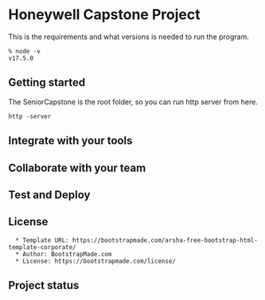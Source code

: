 # Honeywell Capstone Project
This is the requirements and what versions is needed to run the program.

```terminal
% node -v
v17.5.0
```
## Getting started
The SeniorCapstone is the root folder, so you can run http server from here.

```terminal
http -server
```

## Integrate with your tools


## Collaborate with your team


## Test and Deploy


## License

```terminal
  * Template URL: https://bootstrapmade.com/arsha-free-bootstrap-html-template-corporate/
  * Author: BootstrapMade.com
  * License: https://bootstrapmade.com/license/
```

## Project status

